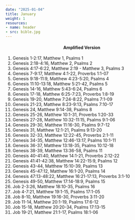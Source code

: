 ```yaml
---
date: "2025-01-04"
title: January
weight: 1
resources:
- name: header
- src: bible.jpg
---
```


<h4 style="text-align:center;">Amplified Version</h4>


1. Genesis 1-2:17, Matthew 1, Psalms 1
2. Genesis 2:18-4:16, Matthew 2, Psalms 2
3. Genesis 4:17-6:22, Matthew 2:19 - Matthew 3, Psalms 3
4. Genesis 7-9:17, Matthew 4:1-22, Proverbs 1:1-07
5. Genesis 9:18-11:9, Matthew 4:23-5:20, Psalms 4
6. Genesis 11:10-13:18, Matthew 5:21-42, Psalms 5
7. Genesis 14-16, Matthew 5:43-6:24, Psalms 6
8. Genesis 17-18, Matthew 6:25-7:23, Proverbs 1:8-19
9. Genesis 19-20, Matthew 7:24-8:22, Psalms 7:1-09
10. Genesis 21-23, Matthew 8:23-9:13, Psalms 7:10-17
11. Genesis 24, Matthew 9:14-38, Psalms 8
12. Genesis 25-26, Matthew 10:1-31, Proverbs 1:20-33
13. Genesis 27-28, Matthew 10:32-11:15, Psalms 9:1-06
14. Genesis 29-30, Matthew 11:16-30, Psalms 9:7-12
15. Genesis 31, Matthew 12:1-21, Psalms 9:13-20
16. Genesis 32-33, Matthew 12:22-45, Proverbs 2:1-11
17. Genesis 34-35, Matthew 12:46-13:17, Psalms 10:1-11
18. Genesis 36-37, Matthew 13:18-35, Psalms 10:12-18
19. Genesis 38-39, Matthew 13:36-58, Psalms 11
20. Genesis 40-41:40, Matthew 14:1-21, Proverbs 2:12-22
21. Genesis 41:41-42:38, Matthew 14:22-15:9, Psalms 12
22. Genesis 43-44, Matthew 15:10-39, Psalms 13
23. Genesis 45-47:12, Matthew 16:1-20, Psalms 14
24. Genesis 47:13-48:22, Matthew 16:21-17:13, Proverbs 3:1-10
25. Genesis 49-50, Matthew 17:14-18:9, Psalms 15
26. Job 2-3:26, Matthew 18:10-35, Psalms 16
27. Job 4-7:21, Matthew 19:1-15, Psalms 17:1-05
28. Job 8-10, Matthew 19:16-30, Proverbs 3:11-20
29. Job 11-14, Matthew 20:1-19, Psalms 17:6-12
30. Job 15-18, Matthew 20:20-34, Psalms 17:13-15
31. Job 19-21, Matthew 21:1-17, Psalms 18:1-06